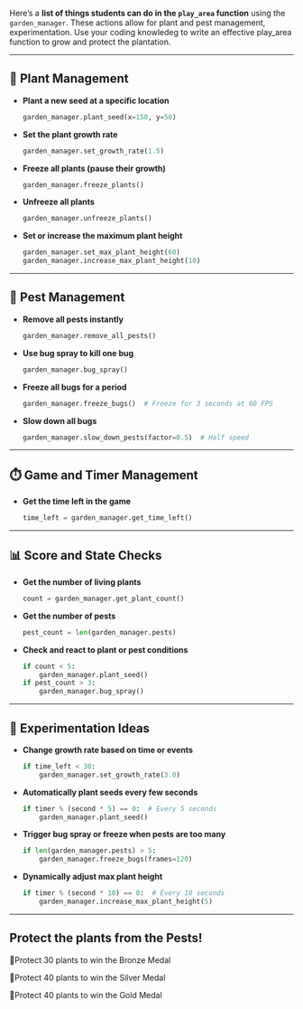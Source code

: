 Here’s a **list of things students can do in the `play_area` function** using the `garden_manager`. These actions allow for plant and pest management, experimentation. Use your coding knowledeg to write an effective play_area function to grow and protect the plantation.

---

## 🌱 **Plant Management**

- **Plant a new seed at a specific location**
    
    ```python
    garden_manager.plant_seed(x=150, y=50)
    
    ```
    

- **Set the plant growth rate**
    
    ```python
    garden_manager.set_growth_rate(1.5)
    
    ```
    
- **Freeze all plants (pause their growth)**
    
    ```python
    garden_manager.freeze_plants()
    
    ```
    
- **Unfreeze all plants**
    
    ```python
    garden_manager.unfreeze_plants()
    
    ```
    
- **Set or increase the maximum plant height**
    
    ```python
    garden_manager.set_max_plant_height(60)
    garden_manager.increase_max_plant_height(10)
    
    ```
    

---

## 🐞 **Pest Management**

- **Remove all pests instantly**
    
    ```python
    garden_manager.remove_all_pests()
    
    ```
    

- **Use bug spray to kill one bug**
    
    ```python
    garden_manager.bug_spray()
    
    ```
    
- **Freeze all bugs for a period**
    
    ```python
    garden_manager.freeze_bugs()  # Freeze for 3 seconds at 60 FPS
    
    ```
    
- **Slow down all bugs**
    
    ```python
    garden_manager.slow_down_pests(factor=0.5)  # Half speed
    
    ```
    

---

## ⏱️ **Game and Timer Management**

- **Get the time left in the game**
    
    ```python
    time_left = garden_manager.get_time_left()
    
    ```
    

---

## 📊 **Score and State Checks**

- **Get the number of living plants**
    
    ```python
    count = garden_manager.get_plant_count()
    
    ```
    
- **Get the number of pests**
    
    ```python
    pest_count = len(garden_manager.pests)
    
    ```
    
- **Check and react to plant or pest conditions**
    
    ```python
    if count < 5:
        garden_manager.plant_seed()
    if pest_count > 3:
        garden_manager.bug_spray()
    
    ```
    

---

## 🧪 **Experimentation Ideas**

- **Change growth rate based on time or events**
    
    ```python
    if time_left < 30:
        garden_manager.set_growth_rate(3.0)
    
    ```
    
- **Automatically plant seeds every few seconds**
    
    ```python
    if timer % (second * 5) == 0:  # Every 5 seconds
        garden_manager.plant_seed()
    
    ```
    
- **Trigger bug spray or freeze when pests are too many**
    
    ```python
    if len(garden_manager.pests) > 5:
        garden_manager.freeze_bugs(frames=120)
    
    ```
    
- **Dynamically adjust max plant height**
    
    ```python
    if timer % (second * 10) == 0:  # Every 10 seconds
        garden_manager.increase_max_plant_height(5)
    
    ```
    

---

## Protect the plants from the Pests!

🥉Protect 30 plants to win the Bronze Medal

🥈Protect 40 plants to win the Silver Medal

🥇Protect 40 plants to win the Gold Medal
